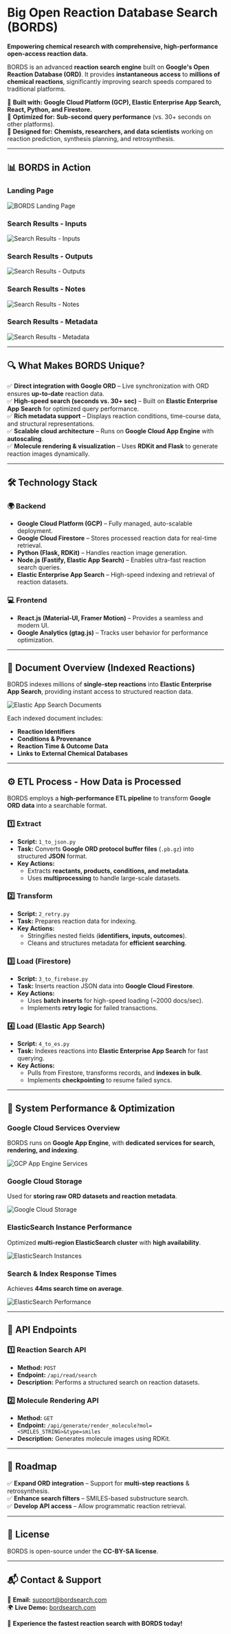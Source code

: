 # **Big Open Reaction Database Search (BORDS)**
**Empowering chemical research with comprehensive, high-performance open-access reaction data.**

BORDS is an advanced **reaction search engine** built on **Google's Open Reaction Database (ORD)**. It provides **instantaneous access** to **millions of chemical reactions**, significantly improving search speeds compared to traditional platforms.  

📌 **Built with:** **Google Cloud Platform (GCP), Elastic Enterprise App Search, React, Python, and Firestore.**  
📌 **Optimized for:** **Sub-second query performance** (vs. 30+ seconds on other platforms).  
📌 **Designed for:** **Chemists, researchers, and data scientists** working on reaction prediction, synthesis planning, and retrosynthesis.  

---

## **📊 BORDS in Action**
### **Landing Page**
![BORDS Landing Page](./images/0.png)

### **Search Results - Inputs**
![Search Results - Inputs](./images/1.png)

### **Search Results - Outputs**
![Search Results - Outputs](./images/2.png)

### **Search Results - Notes**
![Search Results - Notes](./images/3.png)

### **Search Results - Metadata**
![Search Results - Metadata](./images/4.png)

---

## **🔍 What Makes BORDS Unique?**
✅ **Direct integration with Google ORD** – Live synchronization with ORD ensures **up-to-date** reaction data.  
✅ **High-speed search (seconds vs. 30+ sec)** – Built on **Elastic Enterprise App Search** for optimized query performance.  
✅ **Rich metadata support** – Displays reaction conditions, time-course data, and structural representations.  
✅ **Scalable cloud architecture** – Runs on **Google Cloud App Engine** with **autoscaling**.  
✅ **Molecule rendering & visualization** – Uses **RDKit and Flask** to generate reaction images dynamically.  

---

## **🛠️ Technology Stack**
### **🌍 Backend**
- **Google Cloud Platform (GCP)** – Fully managed, auto-scalable deployment.  
- **Google Cloud Firestore** – Stores processed reaction data for real-time retrieval.  
- **Python (Flask, RDKit)** – Handles reaction image generation.  
- **Node.js (Fastify, Elastic App Search)** – Enables ultra-fast reaction search queries.  
- **Elastic Enterprise App Search** – High-speed indexing and retrieval of reaction datasets.  

### **💻 Frontend**
- **React.js (Material-UI, Framer Motion)** – Provides a seamless and modern UI.  
- **Google Analytics (gtag.js)** – Tracks user behavior for performance optimization.  

---

## **📂 Document Overview (Indexed Reactions)**
BORDS indexes millions of **single-step reactions** into **Elastic Enterprise App Search**, providing instant access to structured reaction data.

![Elastic App Search Documents](./images/5_es_docs.png)

Each indexed document includes:
- **Reaction Identifiers**
- **Conditions & Provenance**
- **Reaction Time & Outcome Data**
- **Links to External Chemical Databases**

---

## **⚙️ ETL Process - How Data is Processed**
BORDS employs a **high-performance ETL pipeline** to transform **Google ORD data** into a searchable format.

### **1️⃣ Extract**
- **Script:** `1_to_json.py`
- **Task:** Converts **Google ORD protocol buffer files** (`.pb.gz`) into structured **JSON** format.
- **Key Actions:**
  - Extracts **reactants, products, conditions, and metadata**.
  - Uses **multiprocessing** to handle large-scale datasets.

### **2️⃣ Transform**
- **Script:** `2_retry.py`
- **Task:** Prepares reaction data for indexing.
- **Key Actions:**
  - Stringifies nested fields (**identifiers, inputs, outcomes**).
  - Cleans and structures metadata for **efficient searching**.

### **3️⃣ Load (Firestore)**
- **Script:** `3_to_firebase.py`
- **Task:** Inserts reaction JSON data into **Google Cloud Firestore**.
- **Key Actions:**
  - Uses **batch inserts** for high-speed loading (~2000 docs/sec).
  - Implements **retry logic** for failed transactions.

### **4️⃣ Load (Elastic App Search)**
- **Script:** `4_to_es.py`
- **Task:** Indexes reactions into **Elastic Enterprise App Search** for fast querying.
- **Key Actions:**
  - Pulls from Firestore, transforms records, and **indexes in bulk**.
  - Implements **checkpointing** to resume failed syncs.

---

## **🚀 System Performance & Optimization**
### **Google Cloud Services Overview**
BORDS runs on **Google App Engine**, with **dedicated services for search, rendering, and indexing**.

![GCP App Engine Services](./images/6_gcp_app_engine.png)

### **Google Cloud Storage**
Used for **storing raw ORD datasets and reaction metadata**.

![Google Cloud Storage](./images/7_gcs.png)

### **ElasticSearch Instance Performance**
Optimized **multi-region ElasticSearch cluster** with **high availability**.

![ElasticSearch Instances](./images/8_es_instances.png)

### **Search & Index Response Times**
Achieves **44ms search time on average**.

![ElasticSearch Performance](./images/9_es_response_times.png)

---

## **📜 API Endpoints**
### **1️⃣ Reaction Search API**
- **Method:** `POST`
- **Endpoint:** `/api/read/search`
- **Description:** Performs a structured search on reaction datasets.

### **2️⃣ Molecule Rendering API**
- **Method:** `GET`
- **Endpoint:** `/api/generate/render_molecule?mol=<SMILES_STRING>&type=smiles`
- **Description:** Generates molecule images using RDKit.

---

## **📌 Roadmap**
✅ **Expand ORD integration** – Support for **multi-step reactions** & retrosynthesis.  
✅ **Enhance search filters** – SMILES-based substructure search.  
✅ **Develop API access** – Allow programmatic reaction retrieval.  

---

## **📜 License**
BORDS is open-source under the **CC-BY-SA license**.

---

## **📬 Contact & Support**
📧 **Email:** support@bordsearch.com  
🌍 **Live Demo:** [bordsearch.com](https://bordsearch.com)  

🚀 **Experience the fastest reaction search with BORDS today!**  